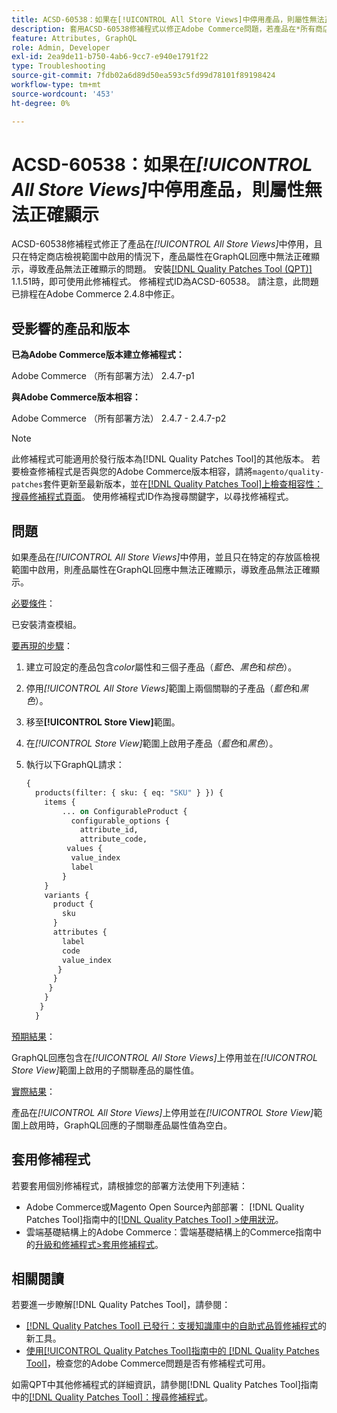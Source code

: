 ```yaml
---
title: ACSD-60538：如果在[!UICONTROL All Store Views]中停用產品，則屬性無法正確顯示
description: 套用ACSD-60538修補程式以修正Adobe Commerce問題，若產品在*所有商店檢視*中停用，並只在特定商店檢視範圍中啟用，則產品屬性在GraphQL回應中無法正確顯示，導致產品無法正確顯示。
feature: Attributes, GraphQL
role: Admin, Developer
exl-id: 2ea9de11-b750-4ab6-9cc7-e940e1791f22
type: Troubleshooting
source-git-commit: 7fdb02a6d89d50ea593c5fd99d78101f89198424
workflow-type: tm+mt
source-wordcount: '453'
ht-degree: 0%

---
```


# ACSD-60538：如果在&#x200B;*[!UICONTROL All Store Views]*&#x200B;中停用產品，則屬性無法正確顯示

ACSD-60538修補程式修正了產品在&#x200B;*[!UICONTROL All Store Views]*&#x200B;中停用，且只在特定商店檢視範圍中啟用的情況下，產品屬性在GraphQL回應中無法正確顯示，導致產品無法正確顯示的問題。 安裝[[!DNL Quality Patches Tool (QPT)]](https://experienceleague.adobe.com/zh-hant/docs/commerce-operations/tools/quality-patches-tool/quality-patches-tool-to-self-serve-quality-patches) 1.1.51時，即可使用此修補程式。 修補程式ID為ACSD-60538。 請注意，此問題已排程在Adobe Commerce 2.4.8中修正。

## 受影響的產品和版本

**已為Adobe Commerce版本建立修補程式：**

Adobe Commerce （所有部署方法） 2.4.7-p1

**與Adobe Commerce版本相容：**

Adobe Commerce （所有部署方法） 2.4.7 - 2.4.7-p2

>[!NOTE]
>
>此修補程式可能適用於發行版本為[!DNL Quality Patches Tool]的其他版本。 若要檢查修補程式是否與您的Adobe Commerce版本相容，請將`magento/quality-patches`套件更新至最新版本，並在[[!DNL Quality Patches Tool]上檢查相容性：搜尋修補程式頁面](https://experienceleague.adobe.com/tools/commerce-quality-patches/index.html?lang=zh-Hant)。 使用修補程式ID作為搜尋關鍵字，以尋找修補程式。

## 問題

如果產品在&#x200B;*[!UICONTROL All Store Views]*&#x200B;中停用，並且只在特定的存放區檢視範圍中啟用，則產品屬性在GraphQL回應中無法正確顯示，導致產品無法正確顯示。

<u>必要條件</u>：

已安裝清查模組。

<u>要再現的步驟</u>：

1. 建立可設定的產品包含&#x200B;*color*&#x200B;屬性和三個子產品（*藍色*、*黑色*&#x200B;和&#x200B;*棕色*）。
1. 停用&#x200B;*[!UICONTROL All Store Views]*&#x200B;範圍上兩個關聯的子產品（*藍色*&#x200B;和&#x200B;*黑色*）。
1. 移至&#x200B;**[!UICONTROL Store View]**&#x200B;範圍。
1. 在&#x200B;*[!UICONTROL Store View]*&#x200B;範圍上啟用子產品（*藍色*&#x200B;和&#x200B;*黑色*）。
1. 執行以下GraphQL請求：

   ```GraphQL
   {
     products(filter: { sku: { eq: "SKU" } }) {
       items {
           ... on ConfigurableProduct {
             configurable_options {
               attribute_id,
               attribute_code,
            values {
             value_index
             label
           }
       }
       variants {
         product {
           sku
         }
         attributes {
           label
           code
           value_index
          }
         }
        }
       }
      }
     }  
   ```

<u>預期結果</u>：

GraphQL回應包含在&#x200B;*[!UICONTROL All Store Views]*&#x200B;上停用並在&#x200B;*[!UICONTROL Store View]*&#x200B;範圍上啟用的子關聯產品的屬性值。

<u>實際結果</u>：

產品在&#x200B;*[!UICONTROL All Store Views]*&#x200B;上停用並在&#x200B;*[!UICONTROL Store View]*&#x200B;範圍上啟用時，GraphQL回應的子關聯產品屬性值為空白。

## 套用修補程式

若要套用個別修補程式，請根據您的部署方法使用下列連結：

* Adobe Commerce或Magento Open Source內部部署： [!DNL Quality Patches Tool]指南中的[[!DNL Quality Patches Tool] >使用狀況](/help/tools/quality-patches-tool/usage.md)。
* 雲端基礎結構上的Adobe Commerce：雲端基礎結構上的Commerce指南中的[升級和修補程式>套用修補程式](https://experienceleague.adobe.com/docs/commerce-cloud-service/user-guide/develop/upgrade/apply-patches.html?lang=zh-Hant)。

## 相關閱讀

若要進一步瞭解[!DNL Quality Patches Tool]，請參閱：

* [[!DNL Quality Patches Tool] 已發行：支援知識庫中的自助式品質修補程式](https://experienceleague.adobe.com/zh-hant/docs/commerce-operations/tools/quality-patches-tool/quality-patches-tool-to-self-serve-quality-patches)的新工具。
* [使用[!UICONTROL Quality Patches Tool]指南中的 [!DNL Quality Patches Tool]](/help/tools/quality-patches-tool/patches-available-in-qpt/check-patch-for-magento-issue-with-magento-quality-patches.md)，檢查您的Adobe Commerce問題是否有修補程式可用。


如需QPT中其他修補程式的詳細資訊，請參閱[!DNL Quality Patches Tool]指南中的[[!DNL Quality Patches Tool]：搜尋修補程式](https://experienceleague.adobe.com/tools/commerce-quality-patches/index.html?lang=zh-Hant)。
